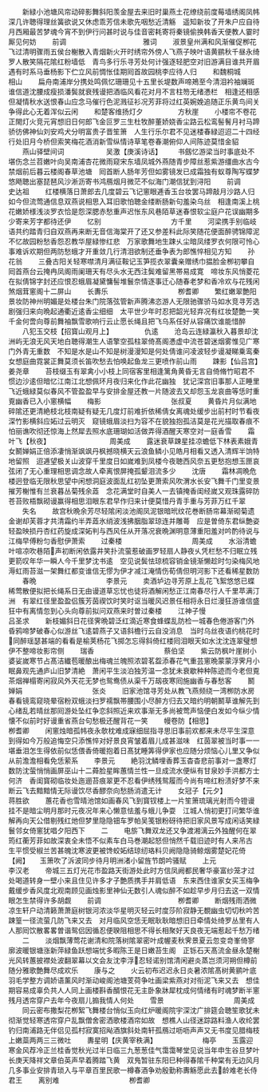 <!-- { "loadSidebar": true } -->
　　新緑小池塘风帘动碎影舞斜阳羡金屋去来旧时巢燕土花缭绕前度莓墙绣阁凤帏深几许聴得理丝簧欲说又休虑乖芳信未歌先咽愁近清觞　遥知新妆了开朱户应自待月西厢最苦梦魂今宵不到伊行问甚时说与佳音密耗寄将秦镜偷换韩香天便教人霎时厮见何妨
　　前调　　　　　　　　　　　雅词
　　淑景皇州满和风渐催促栁花飞过清明骤雨五侯台榭散入青烟新火开时绣帘外傍人飞燕子映叶语黄鹂秋千昼永绮罗人散笑隔花隂红粉墙低　青鸟多行乐寻芳处何计强逐轻肥空对旧游满目谁共开眉遇有时系马垂杨影下伫立风前惆怅佳期囘首故园桃李应待人归
　　和魏桐城　　　　　　　　相山
　　扁舟南浦岸分携处鸣佩忆珊珊见十五里长堤数声啼鴂至今清泪衿袖斓斑谁信道沈腰成瘦损潘鬓就衰残谩把酒临风看花对月不言柱笏无绪慿栏　相逢还相感但凝情秋水送恨春山应念马催行色泥溅征衫况芳菲将过红英婉娩追随正乐黄鸟间关争得此心无着浑似云闲
　　和楚客维扬灯夕　　　　　方秋崖
　　小楼帘不卷花正閙灯火竞元宵想旧日何郎飞金叵罗三生杜牧醉董娇娆香尘路云松鸾髻鬌月衬马蹄骄彷佛神仙刘安鸡犬分明富贵子晋笙箫　人生行乐尔君不见迷楼春緑迢迢二十四经行处旧月今桥但索笑梅花酒消新雪纵情诗草笔卷春潮俯仰人间陈迹莫惜金貂
　　燕山驿壁间词　　　　　　吴激【庚溪诗话】
　　书劔忆游梁当时事底处不堪伤念兰苕嫩叶向吴南浦杏花微雨窥宋东墙凤城外燕随青步障丝惹紫游缰曲水古今禁烟前后暮云楼阁春草池塘　囘首断人肠年芳但如雾镜发已成霜独有蚁尊陶写蝶梦悠飏聴出塞琵琶风沙淅沥寄书鸿鴈烟月微茫不似海门潮信犹到浔阳
　　前调　　　　　　　　　　　史达祖
　　红楼横落日萧郎去几度碧云飞记窻眼逓香玉台妆罢马蹄敲月沙路人归如今但流莺通信息双燕说相思入耳旧歌怕聴金缕断肠新句羞染乌丝　相逢南溪上桃花嫩娇様浅淡罗衣恰是怨深腮赤愁重声迟怅东风巷陌草迷春恨软尘庭户花误幽期多少寄来芳字都待还伊
　　忆别　　　　　　　　　　方千里
　　河梁携手别临岐语共约踏青归自双燕再来断无音信海棠开了还又参差料此际笑随花便面醉骋锦障泥不忆故园粉愁香怨忍教华屋緑惨红悲　万家歌舞地生踈乆尘暗凤缕罗衣何限可怜心事难诉欢期但两防愁蛾才开重敛几行清泪欲制还垂争表为郎憔悴相见方知
　　孙花翁
　　三叠古阳关轻寒噤清月满征鞍记玉笋揽衣翠囊亲赠绣巾揾脸金栁初攀自囘首燕台云掩冉凤阁雨阑珊天有尽头水无西注鬓难留黑帯易成寛　啼妆东风悄菱花在拟倩锦字封还应恨忍蛾眉凝黛慵髻堆鬟奈情逐事迁心随春老梦和香冷欢与花残闲煞烟茸窻阁十二屏山
　　长夀乐　　　　　　　　　　栁耆卿
　　繁红嫩翠艶阳景妆防神州明媚是处楼台朱门院落弦管新声腾沸恣游人无限驰骤骄马如水竞寻芳选剧强归来向晩起通衢近逺香尘细细　太平世少年时忍把韶光轻弃况有红妆楚艶一笑千金何啻向尊前舞袖飘雪歌响行云止愿长绳且把飞乌系任好从容痛饮谁能惜醉
　　八犯玉交枝【招寳山观月上】　　　　　仇逺
　　沧岛云连緑瀛秋入暮景却沈洲屿无浪无风天地白聴得潮生人语擎空孤柱翠倚髙阁慿虚中流苍碧迷烟雾惟见广寒门外青无重数　不知是水是山不知是树漫漫知是何处倩谁问凌波轻步谩凝睇乗鸾秦女想庭曲霓裳正舞莫须长笛吹愁去怕唤起鱼龙三更喷作前山雨
　　踈影【仙吕宫】　　　　　　　　　姜尧章
　　苔枝缀玉有翠禽小小枝上同宿客里相逢篱角黄昏无言自倚脩竹昭君不惯边沙逺但暗忆江南江北想佩环月夜归来化作此花幽独　犹记深宫旧事那人正睡里飞近蛾緑莫似春风不管盈盈早与安排金屋还教一片随波去又却怨玉龙哀曲等恁时重覔幽香已入小窻横幅
　　梅影　　　　　　　　　　张叔夏
　　黄昏片月似满地碎隂还更清絶枝北枝南疑有疑无几度灯前难折依稀倩女离魂处缓步出前村时节看夜深竹影横斜应妬过云明灭　窥镜蛾眉淡扫为容不在貌独抱孤洁莫是花光描取春痕不怕丽谯吹彻还惊海上然犀去照水底珊瑚如活做弄得酒醒天寒空对一庭香雪
　　霜叶飞【秋夜】　　　　　　　　　周美成
　　露迷衰草踈星挂凉蟾低下林表素娥青女鬭婵娟正倍添凄悄渐飒飒丹枫撼晓横天云浪鱼鳞小见皓月相看又透入清辉半饷特地留照　迢逓望极关山波穿千里度日如嵗难到凤楼今夜聴西风奈五更愁抱想玉匣哀弦闭了无心重理相思调念故人牵离恨屏掩孤颦泪流多少
　　沈唐
　　霜林凋晩危楼迥登临无限秋思望中闲想洞庭波面乱红初坠更萧索风吹渭水长安飞舞千门里变景摧芳榭惟有兰衰暮丛菊残余蕋　念花满堂时自美人一去镇掩香闺经嵗又观珠露碎防苍苔败梧飘砌谩赢得相思泪眼东君早作归来计便莫惜丹青手重与芳菲万红千翠
　　失名
　　故宫秋晩余芳尽轻隂闲淡池阁凤泥银暗玳纹花巻断肠帘幕渐砌菊遗金谢却芙蓉才共清霜约半弄蕋氷绡波浅拂胭脂翠琼连并雕蕚　应是曽倚东君纵艶姿轻盈映损丹杏红药旋成深妬判与西风任从开落况衰晩渊明意薄重阳羞对吟酌待说与江梅早傅粉匀香慰伊萧索
　　过秦楼　　　　　　　　　　周美成
　　水浴清蟾叶喧凉吹巷陌声初断闲依露井笑扑流萤惹破画罗轻扇人静夜乆凭栏愁不归眠立残更箭叹年华一瞬人今千里梦沈书逺　空见说鬓怯琼梳容销金镜渐懒趁时匀染梅风地溽虹雨苔滋一架舞红都变谁信无憀为伊才减江淹情伤荀倩但明河影下还看稀星数防
　　春晩　　　　　　　　　　李景元
　　卖酒垆边寻芳原上乱花飞絮悠悠已蝶稀莺散便拟把长绳系日无由谩道草忘忧也徒将酒解闲愁正江南春尽行人千里苹满汀洲　有翠红径里盈盈侣簇芳茵禊饮时笑时讴当暖风迟景任相将永日烂漫狂游谁信盛狂中有离情忽到心头向尊前拟问双燕来时曽过秦楼
　　江神子慢　　　　　　　　　吕圣求
　　新枝媚斜日花径霁晩碧泛红滴近寒食蜂蝶乱防检一城春色倦游客门外昏鸦啼梦破春心似游丝飞逺碧燕子又语斜檐行云自没消息　当时乌丝夜语约桃花时同醉瑶瑟甚端的看看是榆荚杨花飞掷怎忘得斜倚红楼囘泪眼天如水沈沈连翠璧想伊不整啼妆影帘侧
　　瑞香　　　　　　　　　　蔡伯坚
　　紫云防枫叶崖树小婆娑嵗寒节占髙洁纎苞暖酿出梅魂兰魄照浓碧茗盌添春花气重芸窻晩蒙蒙浮霁月小眠鼻观先通庐山旧梦清絶　萧闲平生淡泊独芳温一念犹未衰歇种种陈迹而今老但覔茶烟禅榻寄闲寂风外天花无梦也鸳鸯债从渠千万刼夜寒囘施幽香与春愁客
　　鬭婵娟　　　　　　　　　　张炎
　　旧家池馆寻芳处从教飞燕频绕一湾栁防水房春看镜鸾窥晓晕宿粉双蛾淡扫罗襦飘帯腰围小尽醉方归去又暗约明朝鬭草谁解先到　心绪乱若晴丝那囘游处坠红争恋斜照近来欢事渐无多尚被莺声恼便白发如今纵少情懐不似前时好谩重省燕台句愁极还醒背花一笑
　　幔卷防【相思】　　　　　　　　　栁耆卿
　　闲窻烛暗孤帏夜永欹枕难成寐细屈指寻思旧事前欢都来未尽平生深意到得如今万般追悔空只添憔悴对好景良宵皱着眉儿成甚滋味　红茵翠被当时事一一堪垂泪怎生得依前似恁偎香倚暖抱着日髙犹睡筭得伊家也应随分烦恼心儿里又争似从前澹澹相看免恁萦系
　　李景元
　　絶羽沈鳞埋香葬玉杳杳悲前事对一盏寒灯数防沈萤悄悄画屏巫山十二蕣脸星眸蕙情兰性一旦成流水便纵有甘泉妙手洪都方士何济　香闺寳砌临妆处迤逦苔痕翠更不忍看伊绣残鸳履而今尚有啼红粉渍好梦不来断云飞去黯黯情无际谩饮尽香醪奈向愁肠消遣无计
　　女冠子【元夕】　　　　　　　　　　蒋胜欲
　　蕙花香也雪晴池馆如画春风飞到寳钗楼上一片笙箫琉璃光射而今镫谩挂不是暗尘明月那时元夜况年来心懒意怯羞与蛾儿争耍　江城人悄初更打问繁华谁解再向天公借剔残红灺但梦里隐隐钿车罗帕吴笺银粉砑待把旧家风景写成闲话笑緑鬟邻女倚窻犹唱夕阳西下
　　二
　　电旂飞舞双龙还又争渡湘漓云外独醒何在翠筠红蘅芳菲如故深衷全未悟不似素车白马巻潮起怒但悄然千载旧迹时有人来吊古　生平惯受椒兰苦甚魄沈寒波更被馋蛟妬结琼纫珞料贝阙隐隐骑鲸烟雾楚妃花倚【阙】　　玉箫吹了泝波同步待月明洲渚小留旌节朗吟骚赋
　　上元　　　　　　　　　　　李汉老
　　帝城三五灯光花市盈路天街游处此时方信凤阙都民奢华豪富纱笼才过处喝道转身一壁小来且住见许多才子艶质携手并肩低语　东来西住谁家女买玉梅争戴缓步香风度北观南顾见画烛影里神仙无数引人魂似醉不如趁早步月归去这一双情眼怎生禁得许多胡觑
　　前调　　　　　　　　　　　栁耆卿
　　断烟残雨洒微凉生轩户动清籁萧萧庭树银河浓淡华星明灭轻云时度莎阶寂静无覩幽虫切切秋吟苦踈篁一径流萤几防飞来又去　对月临风空恁无眠耿耿暗想旧日牵情处绮罗丛里有人人那囘饮散畧畧曽谐鸳侣因循忍便聧阻相思不得长相聚好天良夜无端惹起千愁万绪
　　二
　　淡烟飘薄莺花谢清和院落树隂翠密叶成幄麦秋霁景夏云忽变竒峯倚寥廓波暖银塘涨新萍緑鱼跃想端忧多暇陈王是日嫩苔生阁　正铄石天髙流金昼永楚榭光风转蕙披襟处波翻翠幕以文会友沈李浮忍轻诺别馆清闲避炎蒸岂须河朔但樽前随分雅歌艶舞尽成欢乐
　　康与之
　　火云初布迟迟永日炎暑浓隂髙树黄鹂叶底羽毛学整方调娇语薰风时渐动峻阁池塘芰荷争吐画梁紫燕对对衔泥飞来又去　想佳期容易成辜负共人人同上画楼斟香醑恨花无主卧象牀犀枕成何情绪有时魂梦断半窻残月透帘穿户去年今夜扇儿搧我情人何处
　　雪景　　　　　　　　　　周美成
　　同云密布撒梨花栁絮飞舞楼台悄似玉向红炉暖阁院宇深沈广排筵会聴笙歌犹未彻渐觉轻寒透帘穿户乱飘僧舍密洒歌楼酒帘如故　想樵人山径迷踪路料渔人收纶罢钓归南浦路无伴侣见孤村寂寞招飐酒旗斜处南轩孤鴈过呖呖声声又无书度见腊梅枝上嫩蘂两两三三微吐
　　夀星明【庆黄宰秩满】　　　　　　　梅亭
　　玉露迎寒金风荐冷正兰桂香觉秋光过半日临三九葱葱佳气霭霭琴堂见说当年申生谷旦梦叶长庚天降祥文章伯英声早着腾踏飞黄　双鳬暂驻东阳巳种得春隂千种棠有无边风月几多事业安排青琐入与平章百里民歌一樽春酒争劝殷勤称夀觞愿此去龄难老长侍君王
　　离别难　　　　　　　　　　栁耆卿
